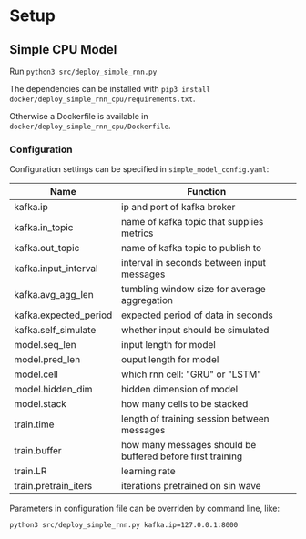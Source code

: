# Setup

## Simple CPU Model

Run  `python3 src/deploy_simple_rnn.py`

The dependencies can be installed with `pip3 install docker/deploy_simple_rnn_cpu/requirements.txt`.

Otherwise a Dockerfile is available in `docker/deploy_simple_rnn_cpu/Dockerfile`.

### Configuration

Configuration settings can be specified in `simple_model_config.yaml`:

Name | Function
---------- | ---------------
kafka.ip | ip and port of kafka broker
kafka.in_topic | name of kafka topic that supplies metrics
kafka.out_topic | name of kafka topic to publish to
kafka.input_interval | interval in seconds between input messages
kafka.avg\_agg_len | tumbling window size for average aggregation
kafka.expected_period | expected period of data in seconds
kafka.self_simulate  | whether input should be simulated
model.seq_len | input length for model
model.pred_len | ouput length for model
model.cell | which rnn cell: "GRU" or "LSTM"
model.hidden_dim | hidden dimension of model
model.stack | how many cells to be stacked
train.time | length of training session between messages
train.buffer | how many messages should be buffered before first training
train.LR | learning rate
train.pretrain_iters | iterations pretrained on sin wave

Parameters in configuration file can be overriden by command line, like:
```
python3 src/deploy_simple_rnn.py kafka.ip=127.0.0.1:8000
```